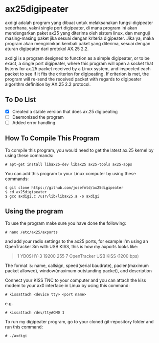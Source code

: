 # ax25digipeater

axdigi adalah program yang dibuat untuk melaksanakan fungsi digipeater sederhana, yakni single port digipeater, di mana program ini akan mendengarkan paket ax25 yang diterima oleh sistem linux, dan menguji masing-masing paket jika sesuai dengan kriteria digipeater. Jika ya, maka program akan mengirimkan kembali paket yang diterima, sesuai dengan aturan digipeater dari protokol AX.25 2.2.

axdigi is a program designed to function as a simple digipeater, or to be exact, a single port digipeater, where this program will open a socket that listens for ax.25 packet received by a Linux system, and inspected each packet to see if it fits the criterion for digipeating. If criterion is met, the program will re-send the received packet with regards to digipeater algorithm definition by AX.25 2.2 protocol.

## To Do List

- [x] Created a stable version that does ax.25 digipeating
- [ ] Daemonized the program
- [ ] Added error handling

## How To Compile This Program

To compile this program, you would need to get the latest ax.25 kernel by using these commands:
```
# apt-get install libax25-dev libax25 ax25-tools ax25-apps
```

You can add this program to your Linux computer by using these commands:
```
$ git clone https://github.com/josefmtd/ax25digipeater
$ cd ax25digipeater
$ gcc axdigi.c /usr/lib/libax25.a -o axdigi
```

## Using the program

To use the program make sure you have done the following:

```
# nano /etc/ax25/axports
```
and add your radio settings to the ax25 ports, for example I'm using an OpenTracker 3m with USB KISS, this is how my axports looks like:

>1       YD0SHY-3        19200   255     7       OpenTracker USB KISS (1200 bps)

The format is: name, callsign, speed(serial baudrate), paclen(maximum packet allowed), window(maximum outstanding packet), and description

Connect your KISS TNC to your computer and you can attach the kiss modem to your ax0 interface in Linux by using this command:
```
# kissattach <device tty> <port name>
```
e.g.
```
# kissattach /dev/ttyACM0 1
```

To run my digipeater program, go to your cloned git-repository folder and run this command:
```
# ./axdigi
```
